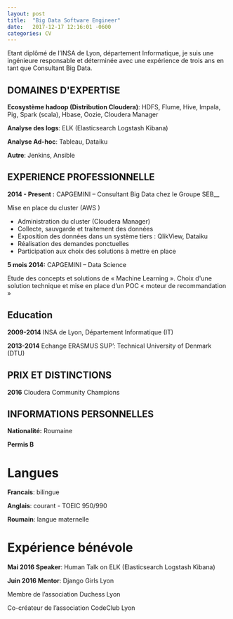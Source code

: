 ```yaml
---
layout: post
title:  "Big Data Software Engineer"
date:   2017-12-17 12:16:01 -0600
categories: CV
---
```


Etant diplômé de l’INSA de Lyon, département Informatique, je suis une ingénieure responsable et déterminée avec une expérience de trois ans en tant que Consultant Big Data. 


## DOMAINES D'EXPERTISE
__Ecosystème hadoop (Distribution Cloudera)__: HDFS, Flume, Hive, Impala, Pig, Spark (scala), Hbase, Oozie, Cloudera Manager

__Analyse des logs__: ELK (Elasticsearch Logstash Kibana)

__Analyse Ad-hoc__: Tableau, Dataiku

__Autre__: Jenkins, Ansible


## EXPERIENCE PROFESSIONNELLE

__2014 - Present :__ CAPGEMINI – Consultant Big Data chez le Groupe SEB__

Mise en place du cluster (AWS )
-	 Administration du cluster (Cloudera Manager)
-	 Collecte, sauvgarde et traitement des données 
-	 Exposition des données dans un système tiers : QlikView, Dataiku
-	 Réalisation des demandes ponctuelles
-	 Participation aux choix des solutions à mettre en place

__5 mois 2014:__ CAPGEMINI – Data Science

Etude des concepts et solutions de « Machine Learning ». Choix d'une solution technique et mise en place d’un POC « moteur de recommandation »


## Education
__2009-2014__              INSA de Lyon, Département Informatique (IT)

__2013-2014__              Echange ERASMUS SUP’: Technical University of Denmark (DTU)

## PRIX ET DISTINCTIONS
__2016__                   Cloudera Community Champions

## INFORMATIONS PERSONNELLES
__Nationalité:__         Roumaine

__Permis B__

# Langues
__Francais__:            bilingue

__Anglais__:             courant - TOEIC 950/990

__Roumain__:             langue maternelle

# Expérience bénévole
__Mai 2016 Speaker__:    Human Talk on ELK (Elasticsearch Logstash Kibana)

__Juin 2016 Mentor__:    Django Girls Lyon

Membre de l’association Duchess Lyon

Co-créateur de l’association CodeClub Lyon


